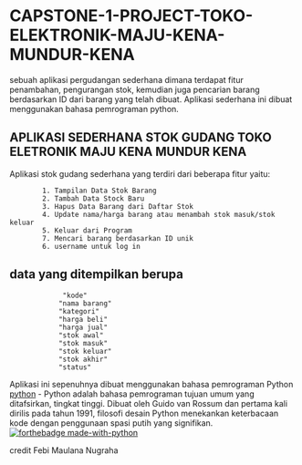 # CAPSTONE-1-PROJECT-TOKO-ELEKTRONIK-MAJU-KENA-MUNDUR-KENA
sebuah aplikasi pergudangan sederhana dimana terdapat fitur penambahan, pengurangan stok, kemudian juga pencarian barang berdasarkan ID dari barang yang telah dibuat. Aplikasi sederhana ini dibuat menggunakan bahasa pemrograman python.

## APLIKASI SEDERHANA STOK GUDANG TOKO ELETRONIK MAJU KENA MUNDUR KENA
Aplikasi stok gudang sederhana yang terdiri dari beberapa fitur yaitu:

            1. Tampilan Data Stok Barang
            2. Tambah Data Stock Baru
            3. Hapus Data Barang dari Daftar Stok
            4. Update nama/harga barang atau menambah stok masuk/stok keluar
            5. Keluar dari Program
            7. Mencari barang berdasarkan ID unik 
            6. username untuk log in 
            
## data yang ditempilkan berupa
                 "kode"          
                "nama barang"   
                "kategori"      
                "harga beli"     
                "harga jual"     
                "stok awal"     
                "stok masuk"     
                "stok keluar"    
                "stok akhir"    
                "status"    

Aplikasi ini sepenuhnya dibuat menggunakan bahasa pemrograman Python
[python](https://www.python.org/downloads/) - Python adalah bahasa pemrograman tujuan umum yang ditafsirkan, tingkat tinggi. Dibuat oleh Guido van Rossum dan pertama kali dirilis pada tahun 1991, filosofi desain Python menekankan keterbacaan kode dengan penggunaan spasi putih yang signifikan.
[![forthebadge made-with-python](http://ForTheBadge.com/images/badges/made-with-python.svg)](https://www.python.org/)

credit
Febi Maulana Nugraha





